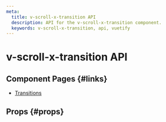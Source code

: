 ```yaml
---
meta:
  title: v-scroll-x-transition API
  description: API for the v-scroll-x-transition component.
  keywords: v-scroll-x-transition, api, vuetify
---
```


# v-scroll-x-transition API

<entry-ad />

## Component Pages {#links}

- [Transitions](styles/transitions)

## Props {#props}

<api-section name="v-scroll-x-transition" section="props" />

<backmatter />
